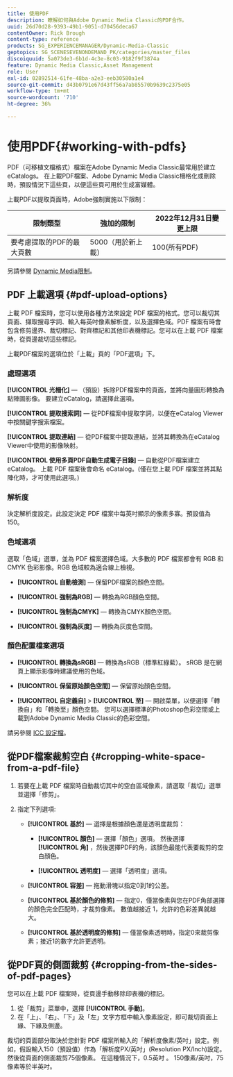```yaml
---
title: 使用PDF
description: 瞭解如何與Adobe Dynamic Media Classic的PDF合作。
uuid: 26d70d28-9393-49b1-9051-d70456deca67
contentOwner: Rick Brough
content-type: reference
products: SG_EXPERIENCEMANAGER/Dynamic-Media-Classic
geptopics: SG_SCENESEVENONDEMAND_PK/categories/master_files
discoiquuid: 5a073de3-6b1d-4c3e-8c03-9182f9f3874a
feature: Dynamic Media Classic,Asset Management
role: User
exl-id: 02892514-61fe-48ba-a2e3-eeb30580a1e4
source-git-commit: d43b0791e67d43ff56a7ab85570b9639c2375e05
workflow-type: tm+mt
source-wordcount: '710'
ht-degree: 36%

---
```


# 使用PDF{#working-with-pdfs}

PDF（可移植文檔格式）檔案在Adobe Dynamic Media Classic最常用於建立eCatalogs。 在上載PDF檔案、Adobe Dynamic Media Classic柵格化或刪除時，預設情況下這些頁，以便這些頁可用於生成富媒體。

上載PDF以提取頁面時，Adobe強制實施以下限制：

| 限制類型 | 強加的限制 | 2022年12月31日變更上限 |
| --- | --- | --- |
| 要考慮提取的PDF的最大頁數 | 5000（用於新上載） | 100(所有PDF) |

另請參閱 [Dynamic Media限制](/help/limitations.md)。

## PDF 上載選項 {#pdf-upload-options}

上載 PDF 檔案時，您可以使用各種方法來設定 PDF 檔案的格式。您可以裁切其頁面、擷取搜尋字詞、輸入每英吋像素解析度，以及選擇色域。PDF 檔案有時會包含修剪邊界、裁切標記、對齊標記和其他印表機標記。您可以在上載 PDF 檔案時，從頁邊裁切這些標記。

上載PDF檔案的選項位於「上載」頁的「PDF選項」下。

### 處理選項

**[!UICONTROL 光柵化]**  — （預設）拆除PDF檔案中的頁面，並將向量圖形轉換為點陣圖影像。 要建立eCatalog，請選擇此選項。

**[!UICONTROL 提取搜索詞]**  — 從PDF檔案中提取字詞，以便在eCatalog Viewer中按關鍵字搜索檔案。

**[!UICONTROL 提取連結]**  — 從PDF檔案中提取連結，並將其轉換為在eCatalog Viewer中使用的影像映射。

**[!UICONTROL 使用多頁PDF自動生成電子目錄]**  — 自動從PDF檔案建立eCatalog。 上載 PDF 檔案後會命名 eCatalog。(僅在您上載 PDF 檔案並將其點陣化時，才可使用此選項。)

### 解析度

決定解析度設定。此設定決定 PDF 檔案中每英吋顯示的像素多寡。預設值為 150。

### 色域選項

選取「色域」選單，並為 PDF 檔案選擇色域。大多數的 PDF 檔案都會有 RGB 和 CMYK 色彩影像。RGB 色域較為適合線上檢視。

* **[!UICONTROL 自動檢測]**  — 保留PDF檔案的顏色空間。

* **[!UICONTROL 強制為RGB]**  — 轉換為RGB顏色空間。

* **[!UICONTROL 強制為CMYK]**  — 轉換為CMYK顏色空間。

* **[!UICONTROL 強制為灰度]**  — 轉換為灰度色空間。

### 顏色配置檔案選項

* **[!UICONTROL 轉換為sRGB]**  — 轉換為sRGB（標準紅綠藍）。 sRGB 是在網頁上顯示影像時建議使用的色域。

* **[!UICONTROL 保留原始顏色空間]**  — 保留原始顏色空間。

* **[!UICONTROL 自定義自]** > **[!UICONTROL 至]**  — 開啟菜單，以便選擇「轉換自」和「轉換至」顏色空間。 您可以選擇標準的Photoshop色彩空間或上載到Adobe Dynamic Media Classic的色彩空間。

請另參閱 [ICC 設定檔](/help/icc-profiles.md#icc_profiles)。

## 從PDF檔案裁剪空白 {#cropping-white-space-from-a-pdf-file}

1. 若要在上載 PDF 檔案時自動裁切其中的空白區域像素，請選取「裁切」選單並選擇「修剪」。
1. 指定下列選項:

   * **[!UICONTROL 基於]**  — 選擇是根據顏色還是透明度裁剪：

      * **[!UICONTROL 顏色]**  — 選擇「顏色」選項。 然後選擇 **[!UICONTROL 角]** ，然後選擇PDF的角，該顏色最能代表要裁剪的空白顏色。

      * **[!UICONTROL 透明度]**  — 選擇「透明度」選項。
   * **[!UICONTROL 容差]**  — 拖動滑塊以指定0到1的公差。

   * **[!UICONTROL 基於顏色的修剪]**  — 指定0，僅當像素與您在PDF角部選擇的顏色完全匹配時，才裁剪像素。 數值越接近 1，允許的色彩差異就越大。

   * **[!UICONTROL 基於透明度的修剪]**  — 僅當像素透明時，指定0來裁剪像素；接近1的數字允許更透明。


## 從PDF頁的側面裁剪 {#cropping-from-the-sides-of-pdf-pages}

您可以在上載 PDF 檔案時，從頁邊手動移除印表機的標記。

1. 從「裁剪」菜單中，選擇 **[!UICONTROL 手動]**。
1. 在「上」、「右」、「下」及「左」文字方框中輸入像素設定，即可裁切頁面上緣、下緣及側邊。

裁切的頁面部分取決於您針對 PDF 檔案所輸入的「解析度像素/英吋」設定。例如，假設輸入150（預設值）作為「解析度PX/英吋」(Resolution PX/Inch)設定。 然後從頁面的側面裁剪75個像素。 在這種情況下，0.5英吋 。 150像素/英吋，75像素等於半英吋。
